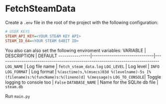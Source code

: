 # FetchSteamData

Create a `.env` file in the root of the project with the following configuration:
``` ini
# USER KEYS
STEAM_API_KEY=<YOUR STEAM KEY API>
STEAM_ID_64=<YOUR STEAM 64BIT ID>
```
You also can also set the following enviroment variables:
VARIABLE        | DESCRIPTION                   | DEFAULT
----------------|-------------------------------|--------------------------------------------------------------------------------
`LOG_NAME`      | Log file name                 | `fetch_steam_data.log`
`LOG_LEVEL`     | Log level                     | `INFO`
`LOG_FORMAT`    | Log format                    | `%(asctime)s,%(msecs)03d %(levelname)-5s [%(filename)s:%(funcName)s:%(lineno)d] %(message)s`
`LOG_TO_CONSOLE`| Toggle logging to console too | `False`
`DATABASE_NAME` | Name for the SQLite db file   | `steam.db`


Run `main.py`
